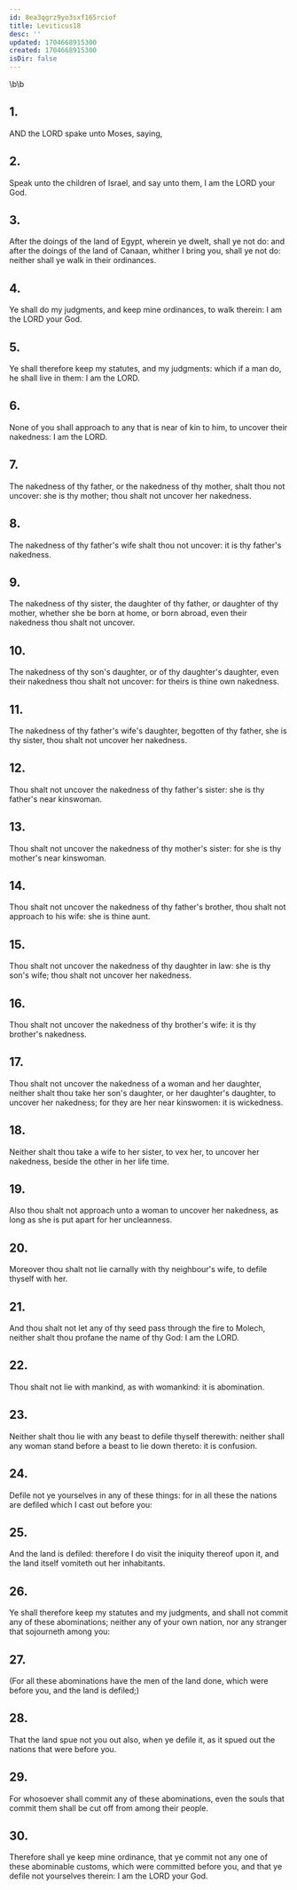 ```yaml
---
id: 8ea3qgrz9yo3sxf165rciof
title: Leviticus18
desc: ''
updated: 1704668915300
created: 1704668915300
isDir: false
---
```

\b\b
## 1.
AND the LORD spake unto Moses, saying,
## 2.
Speak unto the children of Israel, and say unto them, I am the LORD your God.
## 3.
After the doings of the land of Egypt, wherein ye dwelt, shall ye not do: and after the doings of the land of Canaan, whither I bring you, shall ye not do: neither shall ye walk in their ordinances.
## 4.
Ye shall do my judgments, and keep mine ordinances, to walk therein: I am the LORD your God.
## 5.
Ye shall therefore keep my statutes, and my judgments: which if a man do, he shall live in them: I am the LORD.
## 6.
None of you shall approach to any that is near of kin to him, to uncover their nakedness: I am the LORD.
## 7.
The nakedness of thy father, or the nakedness of thy mother, shalt thou not uncover: she is thy mother; thou shalt not uncover her nakedness.
## 8.
The nakedness of thy father's wife shalt thou not uncover: it is thy father's nakedness.
## 9.
The nakedness of thy sister, the daughter of thy father, or daughter of thy mother, whether she be born at home, or born abroad, even their nakedness thou shalt not uncover.
## 10.
The nakedness of thy son's daughter, or of thy daughter's daughter, even their nakedness thou shalt not uncover: for theirs is thine own nakedness.
## 11.
The nakedness of thy father's wife's daughter, begotten of thy father, she is thy sister, thou shalt not uncover her nakedness.
## 12.
Thou shalt not uncover the nakedness of thy father's sister: she is thy father's near kinswoman.
## 13.
Thou shalt not uncover the nakedness of thy mother's sister: for she is thy mother's near kinswoman.
## 14.
Thou shalt not uncover the nakedness of thy father's brother, thou shalt not approach to his wife: she is thine aunt.
## 15.
Thou shalt not uncover the nakedness of thy daughter in law: she is thy son's wife; thou shalt not uncover her nakedness.
## 16.
Thou shalt not uncover the nakedness of thy brother's wife: it is thy brother's nakedness.
## 17.
Thou shalt not uncover the nakedness of a woman and her daughter, neither shalt thou take her son's daughter, or her daughter's daughter, to uncover her nakedness; for they are her near kinswomen: it is wickedness.
## 18.
Neither shalt thou take a wife to her sister, to vex her, to uncover her nakedness, beside the other in her life time.
## 19.
Also thou shalt not approach unto a woman to uncover her nakedness, as long as she is put apart for her uncleanness.
## 20.
Moreover thou shalt not lie carnally with thy neighbour's wife, to defile thyself with her.
## 21.
And thou shalt not let any of thy seed pass through the fire to Molech, neither shalt thou profane the name of thy God: I am the LORD.
## 22.
Thou shalt not lie with mankind, as with womankind: it is abomination.
## 23.
Neither shalt thou lie with any beast to defile thyself therewith: neither shall any woman stand before a beast to lie down thereto: it is confusion.
## 24.
Defile not ye yourselves in any of these things: for in all these the nations are defiled which I cast out before you:
## 25.
And the land is defiled: therefore I do visit the iniquity thereof upon it, and the land itself vomiteth out her inhabitants.
## 26.
Ye shall therefore keep my statutes and my judgments, and shall not commit any of these abominations; neither any of your own nation, nor any stranger that sojourneth among you:
## 27.
(For all these abominations have the men of the land done, which were before you, and the land is defiled;)
## 28.
That the land spue not you out also, when ye defile it, as it spued out the nations that were before you.
## 29.
For whosoever shall commit any of these abominations, even the souls that commit them shall be cut off from among their people.
## 30.
Therefore shall ye keep mine ordinance, that ye commit not any one of these abominable customs, which were committed before you, and that ye defile not yourselves therein: I am the LORD your God.
